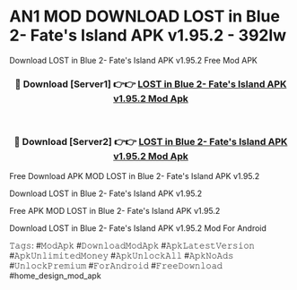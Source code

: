 # AN1 MOD DOWNLOAD LOST in Blue 2- Fate's Island APK v1.95.2 - 392lw
Download LOST in Blue 2- Fate's Island APK v1.95.2 Free Mod APK

<div align="center">
<h3>🔴 Download [Server1] 👉👉 <a href="https://apk-comot.site?title=LOST_in_Blue_2-_Fate's_Island_APK_v1.95.2">LOST in Blue 2- Fate's Island APK v1.95.2 Mod Apk</a></h3><br>

<h3>🔴 Download [Server2] 👉👉 <a href="https://apk-comot.site?title=LOST_in_Blue_2-_Fate's_Island_APK_v1.95.2">LOST in Blue 2- Fate's Island APK v1.95.2 Mod Apk</a></h3>
</div>


Free Download APK MOD LOST in Blue 2- Fate's Island APK v1.95.2

Download LOST in Blue 2- Fate's Island APK v1.95.2 

Free APK MOD LOST in Blue 2- Fate's Island APK v1.95.2 

Download LOST in Blue 2- Fate's Island APK v1.95.2 Mod For Android

𝚃𝚊𝚐𝚜: #𝙼𝚘𝚍𝙰𝚙𝚔 #𝙳𝚘𝚠𝚗𝚕𝚘𝚊𝚍𝙼𝚘𝚍𝙰𝚙𝚔 #𝙰𝚙𝚔𝙻𝚊𝚝𝚎𝚜𝚝𝚅𝚎𝚛𝚜𝚒𝚘𝚗 #𝙰𝚙𝚔𝚄𝚗𝚕𝚒𝚖𝚒𝚝𝚎𝚍𝙼𝚘𝚗𝚎𝚢 #𝙰𝚙𝚔𝚄𝚗𝚕𝚘𝚌𝚔𝙰𝚕𝚕 #𝙰𝚙𝚔𝙽𝚘𝙰𝚍𝚜 #𝚄𝚗𝚕𝚘𝚌𝚔𝙿𝚛𝚎𝚖𝚒𝚞𝚖 #𝙵𝚘𝚛𝙰𝚗𝚍𝚛𝚘𝚒𝚍 #𝙵𝚛𝚎𝚎𝙳𝚘𝚠𝚗𝚕𝚘𝚊𝚍 #home_design_mod_apk